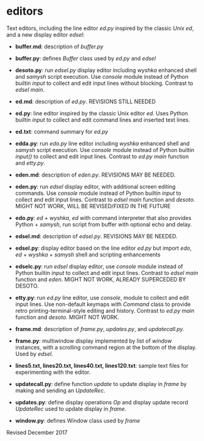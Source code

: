 
editors
=======

Text editors, including the line editor *ed.py* inspired by the
    classic *Unix ed*, and a new display editor *edsel*:

- **buffer.md**: description of *buffer.py*

- **buffer.py**: defines *Buffer* class used by *ed.py* and *edsel*

- **desoto.py**: run *edsel.py* display editor including *wyshka*
  enhanced shell and *samysh* script execution.  Use *console* module
  instead of Python builtin *input* to collect and edit input lines
  without blocking.  Contrast to *edsel* *main*.

- **ed.md**: description of *ed.py*.  REVISIONS STILL NEEDED

- **ed.py**: line editor inspired by the classic Unix editor *ed*.
  Uses Python builtin *input* to collect and edit command lines and inserted
  text lines.

- **ed.txt**: command summary for *ed.py*

- **edda.py**: run  *edo.py* line editor including *wyshka* enhanced shell
  and *samysh* script execution.  Use *console* module instead of
  Python builtin *input()* to collect and edit input lines.  Contrast
  to *ed.py* *main* function and *etty.py*.

- **eden.md**: description of *eden.py*.  REVISIONS MAY BE NEEDED.

- **eden.py**: run *edsel* display editor, with additional screen editing 
  commands.  Use *console* module instead of Python builtin *input* 
  to collect and edit
  input lines.  Contrast to *edsel* *main* function and *desoto*.
  MIGHT NOT WORK, WILL BE REVISED/FIXED IN THE FUTURE

- **edo.py**: *ed* + *wyshka*, *ed* with command interpreter that also
    provides Python + *samysh*, run script from buffer with optional
    echo and delay.

- **edsel.md**: description of *edsel.py*.  REVISIONS MAY BE NEEDED.

- **edsel.py**: display editor based on the line editor *ed.py* but
   import *edo*, *ed* + *wyshka* + *samysh* shell and scripting
   enhancements

- **edselc.py**: run *edsel* display editor, use *console*
  module instead of Python builtin *input* to collect and edit
  input lines.  Contrast to *edsel* *main* function and *eden*.
  MIGHT NOT WORK, ALREADY SUPERCEDED BY DESOTO.

- **etty.py**: run *ed.py* line editor, use *console*,
  module to collect and edit input lines.  Use
  non-default keymaps with *Command* class to provide retro
  printing-terminal-style editing and history.  Contrast to *ed.py*
  *main* function and *desoto*.  MIGHT NOT WORK.

- **frame.md**: description of *frame.py*, *updates.py*, and *updatecall.py*.

- **frame.py**: multiwindow display implemented by list of *window*
   instances, with a scrolling command region at the bottom of the
   display.  Used by *edsel*.

- **lines5.txt, lines20.txt, lines40.txt, lines120.txt**: sample text
    files for experimenting with the editor.

- **updatecall.py**: define function *update* to update display in
     *frame* by making and sending an *UpdateRec*.

- **updates.py**: define display operations *Op* and display update record 
  *UpdateRec* used to update display in *frame*.

- **window.py**: defines Window class used by *frame*

Revised December 2017
